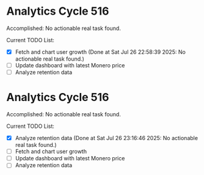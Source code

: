 # Analytics Cycle 516

Accomplished: No actionable real task found.

Current TODO List:

- [x] Fetch and chart user growth  (Done at Sat Jul 26 22:58:39 2025: No actionable real task found.)
- [ ] Update dashboard with latest Monero price
- [ ] Analyze retention data

# Analytics Cycle 516

Accomplished: No actionable real task found.

Current TODO List:

- [x] Analyze retention data  (Done at Sat Jul 26 23:16:46 2025: No actionable real task found.)
- [ ] Fetch and chart user growth
- [ ] Update dashboard with latest Monero price
- [ ] Analyze retention data